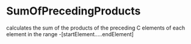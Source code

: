 # SumOfPrecedingProducts
calculates the sum of the products of the preceding C elements of each element in the range -[startElement.....endElement]

